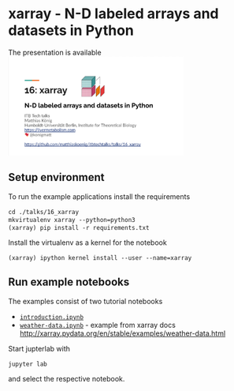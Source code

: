 # xarray - N-D labeled arrays and datasets in Python
The presentation is available 
<a href="https://docs.google.com/presentation/d/e/2PACX-1vQMlOV4Mb7uWqQLwvPC_o_xJwITfAsC-ho8kGQ0TZVPkZENnfComE3eyg5O7gCp6qIn9hU5KzzScJ1w/pub?start=false&loop=false&delayms=3000" target="_blank">
    <img src="./presentation.png" height="200" />
</a>

## Setup environment
To run the example applications install the requirements 
```
cd ./talks/16_xarray
mkvirtualenv xarray --python=python3
(xarray) pip install -r requirements.txt
```

Install the virtualenv as a kernel for the notebook
```
(xarray) ipython kernel install --user --name=xarray
```

## Run example notebooks
The examples consist of two tutorial notebooks
- [`introduction.ipynb`](./introduction.ipnb)
- [`weather-data.ipynb`](./weather-data.ipynb) - example from xarray docs http://xarray.pydata.org/en/stable/examples/weather-data.html

Start jupterlab with
```
jupyter lab
```
and select the respective notebook.


